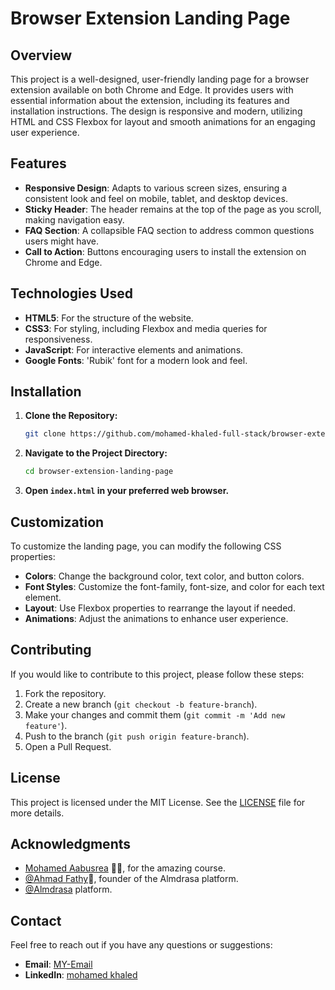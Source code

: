 
# Browser Extension Landing Page

## Overview

This project is a well-designed, user-friendly landing page for a browser extension available on both Chrome and Edge. It provides users with essential information about the extension, including its features and installation instructions. The design is responsive and modern, utilizing HTML and CSS Flexbox for layout and smooth animations for an engaging user experience.

## Features

- **Responsive Design**: Adapts to various screen sizes, ensuring a consistent look and feel on mobile, tablet, and desktop devices.
- **Sticky Header**: The header remains at the top of the page as you scroll, making navigation easy.
- **FAQ Section**: A collapsible FAQ section to address common questions users might have.
- **Call to Action**: Buttons encouraging users to install the extension on Chrome and Edge.

## Technologies Used

- **HTML5**: For the structure of the website.
- **CSS3**: For styling, including Flexbox and media queries for responsiveness.
- **JavaScript**: For interactive elements and animations.
- **Google Fonts**: 'Rubik' font for a modern look and feel.


## Installation

1. **Clone the Repository:**
   ```bash
   git clone https://github.com/mohamed-khaled-full-stack/browser-extension-landing-page.git
   ```
2. **Navigate to the Project Directory:**
   ```bash
   cd browser-extension-landing-page
   ```
3. **Open `index.html` in your preferred web browser.**

## Customization

To customize the landing page, you can modify the following CSS properties:

- **Colors**: Change the background color, text color, and button colors.
- **Font Styles**: Customize the font-family, font-size, and color for each text element.
- **Layout**: Use Flexbox properties to rearrange the layout if needed.
- **Animations**: Adjust the animations to enhance user experience.

## Contributing

If you would like to contribute to this project, please follow these steps:

1. Fork the repository.
2. Create a new branch (`git checkout -b feature-branch`).
3. Make your changes and commit them (`git commit -m 'Add new feature'`).
4. Push to the branch (`git push origin feature-branch`).
5. Open a Pull Request.

## License

This project is licensed under the MIT License. See the [LICENSE](LICENSE) file for more details.

## Acknowledgments

- [ Mohamed Aabusrea](https://github.com/mohamedabusrea)  👨‍💻, for the amazing course.
- [@Ahmad Fathy](https://github.com/afkhalid)🌟, founder of the Almdrasa platform.
- [@Almdrasa](https://github.com/Almdrasa) platform.

## Contact

Feel free to reach out if you have any questions or suggestions:
- **Email**: [MY-Email](mailto:moh27632190@gmail.com)
- **LinkedIn**: [mohamed khaled](https://www.linkedin.com/in/mohamed-khaled-full-stack/)
